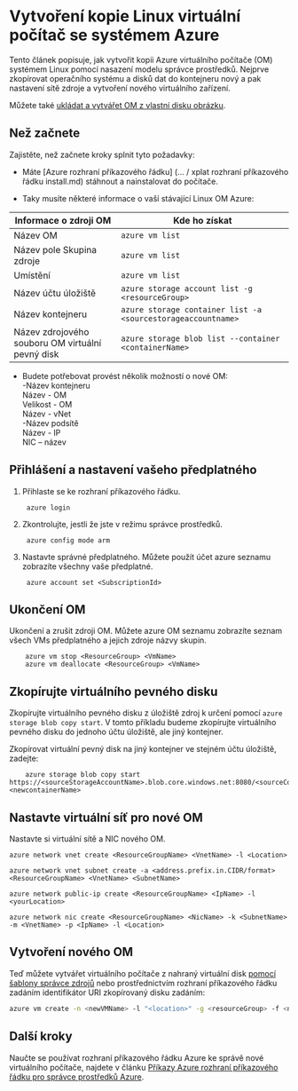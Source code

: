 <properties
    pageTitle="Vytvořit kopii vaší OM Linux Azure | Microsoft Azure"
    description="Naučte se vytvářet kopii virtuálního počítače Azure Linux v modelu nasazení Správce prostředků"
    services="virtual-machines-linux"
    documentationCenter=""
    authors="cynthn"
    manager="timlt"
    tags="azure-resource-manager"/>

<tags
    ms.service="virtual-machines-linux"
    ms.workload="infrastructure-services"
    ms.tgt_pltfrm="vm-linux"
    ms.devlang="na"
    ms.topic="article"
    ms.date="07/28/2016"
    ms.author="cynthn"/>

# <a name="create-a-copy-of-a-linux-virtual-machine-running-on-azure"></a>Vytvoření kopie Linux virtuální počítač se systémem Azure


Tento článek popisuje, jak vytvořit kopii Azure virtuálního počítače (OM) systémem Linux pomocí nasazení modelu správce prostředků. Nejprve zkopírovat operačního systému a disků dat do kontejneru nový a pak nastavení sítě zdroje a vytvoření nového virtuálního zařízení.

Můžete také [ukládat a vytvářet OM z vlastní disku obrázku](virtual-machines-linux-upload-vhd.md).


## <a name="before-you-begin"></a>Než začnete

Zajistěte, než začnete kroky splnit tyto požadavky:

- Máte [Azure rozhraní příkazového řádku] (... / xplat rozhraní příkazového řádku install.md) stáhnout a nainstalovat do počítače. 

- Taky musíte některé informace o vaší stávající Linux OM Azure:

| Informace o zdroji OM | Kde ho získat |
|------------|-----------------|
| Název OM | `azure vm list` |
| Název pole Skupina zdroje | `azure vm list` |
| Umístění | `azure vm list` |
| Název účtu úložiště | `azure storage account list -g <resourceGroup>` |
| Název kontejneru | `azure storage container list -a <sourcestorageaccountname>` |
| Název zdrojového souboru OM virtuální pevný disk | `azure storage blob list --container <containerName>` |



- Budete potřebovat provést několik možností o nové OM:   <br> -Název kontejneru   <br> Název - OM   <br> Velikost - OM   <br> Název - vNet   <br> -Název podsítě   <br> Název - IP   <br> NIC – název
    

## <a name="login-and-set-your-subscription"></a>Přihlášení a nastavení vašeho předplatného

1. Přihlaste se ke rozhraní příkazového řádku.
        
        azure login

2. Zkontrolujte, jestli že jste v režimu správce prostředků.
    
        azure config mode arm

3. Nastavte správné předplatného. Můžete použít účet azure seznamu zobrazíte všechny vaše předplatné.

        azure account set <SubscriptionId>



## <a name="stop-the-vm"></a>Ukončení OM 

Ukončení a zrušit zdroji OM. Můžete azure OM seznamu zobrazíte seznam všech VMs předplatného a jejich zdroje názvy skupin.
    
        azure vm stop <ResourceGroup> <VmName>
        azure vm deallocate <ResourceGroup> <VmName>




## <a name="copy-the-vhd"></a>Zkopírujte virtuálního pevného disku


Zkopírujte virtuálního pevného disku z úložiště zdroj k určení pomocí `azure storage blob copy start`. V tomto příkladu budeme zkopírujte virtuálního pevného disku do jednoho účtu úložiště, ale jiný kontejner.

Zkopírovat virtuální pevný disk na jiný kontejner ve stejném účtu úložiště, zadejte:

        azure storage blob copy start https://<sourceStorageAccountName>.blob.core.windows.net:8080/<sourceContainerName>/<SourceVHDFileName.vhd> <newcontainerName>
        

## <a name="set-up-the-virtual-network-for-your-new-vm"></a>Nastavte virtuální síť pro nové OM

Nastavte si virtuální sítě a NIC nového OM. 

    azure network vnet create <ResourceGroupName> <VnetName> -l <Location>

    azure network vnet subnet create -a <address.prefix.in.CIDR/format> <ResourceGroupName> <VnetName> <SubnetName>

    azure network public-ip create <ResourceGroupName> <IpName> -l <yourLocation>

    azure network nic create <ResourceGroupName> <NicName> -k <SubnetName> -m <VnetName> -p <IpName> -l <Location>


## <a name="create-the-new-vm"></a>Vytvoření nového OM 

Teď můžete vytvářet virtuálního počítače z nahraný virtuální disk [pomocí šablony správce zdrojů](https://github.com/Azure/azure-quickstart-templates/tree/master/201-vm-from-specialized-vhd) nebo prostřednictvím rozhraní příkazového řádku zadáním identifikátor URI zkopírovaný disku zadáním:

```bash
azure vm create -n <newVMName> -l "<location>" -g <resourceGroup> -f <newNicName> -z "<vmSize>" -d https://<storageAccountName>.blob.core.windows.net/<containerName/<fileName.vhd> -y Linux
```



## <a name="next-steps"></a>Další kroky

Naučte se používat rozhraní příkazového řádku Azure ke správě nové virtuálního počítače, najdete v článku [Příkazy Azure rozhraní příkazového řádku pro správce prostředků Azure](azure-cli-arm-commands.md).
